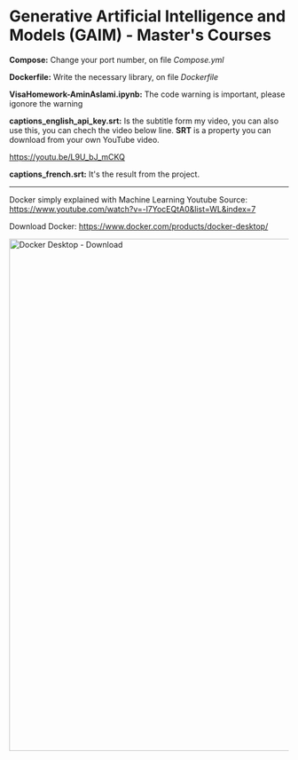 # Generative Artificial Intelligence and Models (GAIM) - Master's Courses

**Compose:** Change your port number, on file _Compose.yml_

**Dockerfile:** Write the necessary library, on file _Dockerfile_

**VisaHomework-AminAslami.ipynb:** The code warning is important, please igonore the warning

**captions_english_api_key.srt:** Is the subtitle form my video, you can also use this, you can chech the video below line. **SRT** is a property you can download from your own YouTube video.

https://youtu.be/L9U_bJ_mCKQ

**captions_french.srt:** It's the result from the project.

------------------------------------------------------------------------------
Docker simply explained with Machine Learning
Youtube Source: https://www.youtube.com/watch?v=-l7YocEQtA0&list=WL&index=7

Download Docker: https://www.docker.com/products/docker-desktop/

<img width="923" alt="Docker Desktop - Download" src="https://github.com/user-attachments/assets/074bbe50-51c6-4a58-ab1d-d02fb83409a9">
